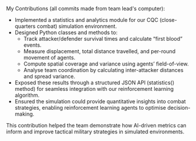 My Contributions (all commits made from team lead's computer):

- Implemented a statistics and analytics module for our CQC (close-quarters combat) simulation environment.
- Designed Python classes and methods to:
  - Track attacker/defender survival times and calculate “first blood” events.
  - Measure displacement, total distance travelled, and per-round movement of agents.
  - Compute spatial coverage and variance using agents’ field-of-view.
  - Analyse team coordination by calculating inter-attacker distances and spread variance.
- Exposed these results through a structured JSON API (statistics() method) for seamless integration with our reinforcement learning algorithm.
- Ensured the simulation could provide quantitative insights into combat strategies, enabling reinforcement learning agents to optimise decision-making.

This contribution helped the team demonstrate how AI-driven metrics can inform and improve tactical military strategies in simulated environments.
